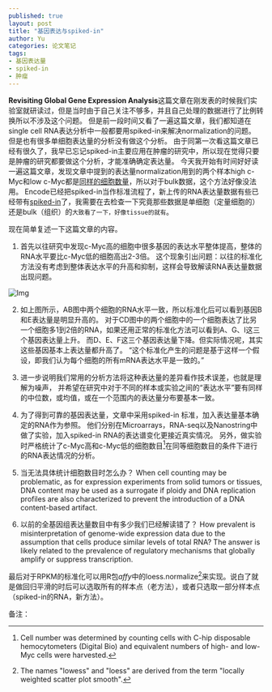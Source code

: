 ```yaml
---
published: true
layout: post
title: "基因表达与spiked-in"
author: Yu
categories: 论文笔记
tags:
- 基因表达量
- spiked-in
- 肿瘤
---
```


**Revisiting Global Gene Expression Analysis**这篇文章在刚发表的时候我们实验室就研读过，但是当时由于自己关注不够多，并且自己处理的数据进行了比例转换所以不涉及这个问题。
但是前一段时间又看了一遍这篇文章，我们都知道在single cell RNA表达分析中一般都要用spiked-in来解决normalization的问题。
但是也有很多单细胞表达量的分析没有做这个分析。
由于同第一次看这篇文章已经有很久了，我早已忘记spiked-in主要应用在肿瘤的研究中，所以现在觉得只要是肿瘤的研究都要做这个分析，才能准确确定表达量。
今天我开始有时间好好读一遍这篇文章，发现文章中提到的表达量normalization用到的两个样本high c-Myc和low c-Myc都是<u>同样的细胞数量</u>，所以对于bulk数据，这个方法好像没法用。
Encode已经把spiked-in当作标准流程了，新上传的RNA表达量数据有些已经带有[spiked-in](https://www.encodeproject.org/experiments/ENCSR466KZY/)了，我需要在去检查一下究竟那些数据是单细胞（定量细胞的）还是bulk（组织）的<code>大致看了一下，好像tissue的就有</code>。

现在简单复述一下这篇文章的内容。


1. 首先以往研究中发现c-Myc高的细胞中很多基因的表达水平整体提高，整体的RNA水平要比c-Myc低的细胞高出2-3倍。
这个现象引出问题：以往的标准化方法没有考虑到整体表达水平的升高和抑制，这样会导致解读RNA表达量数据出现问题。

![Img](https://i.imgur.com/Laucfou.png)

2. 如上图所示，AB图中两个细胞的RNA水平一致，所以标准化后可以看到基因B和E表达量是明显升高的。
对于CD图中的两个细胞中的一个细胞表达了比另一个细胞多1到2倍的RNA，如果还用正常的标准化方法可以看到A、G、I这三个基因表达量上升。
而D、E、F这三个基因表达量下降。但实际情况呢，其实这些基因基本上表达量都升高了。
<q>这个标准化产生的问题是基于这样一个假设，即我们认为每个细胞的所有mRNA表达水平是一致的。</q>

3. 进一步说明我们常用的分析方法将这种表达量的差异看作技术误差，也就是理解为噪声，
并希望在研究中对于不同的样本或实验之间的<q>表达水平</q>要有同样的中位数，或均值，或在一个范围内的表达量分布要基本一致。

4. 为了得到可靠的基因表达量，文章中采用spiked-in 标准，加入表达量基本确定的RNA作为参照。
他们分别在Microarrays，RNA-seq以及Nanostring中做了实验，加入spiked-in RNA的表达谱变化更接近真实情况。
另外，做实验时严格统计了c-Myc高和c-Myc低的细胞数目[^1]在同等细胞数目的条件下进行的RNA表达情况的分析。

5. 当无法具体统计细胞数目时怎么办？
When cell counting may be problematic, as for expression experiments from solid tumors or tissues, DNA content may be used as a surrogate if ploidy and DNA replication profiles are also characterized to prevent the introduction of a DNA content-based artifact.

6. 以前的全基因组表达量数目中有多少我们已经解读错了？
How prevalent is misinterpretation of genome-wide expression data due to the assumption that cells produce similar levels of total RNA? 
The answer is likely related to the prevalence of regulatory mechanisms that globally amplify or suppress transcription.

最后对于RPKM的标准化可以用R包*affy*中的loess.normalize[^2]来实现。说白了就是做回归平滑的时后可以选取所有的样本点（老方法），或者只选取一部分样本点（spiked-in的RNA，新方法）。



备注：

[^1]: Cell number was determined by counting cells with C-hip disposable hemocytometers (Digital Bio) and equivalent numbers of high- and low-Myc cells were harvested.

[^2]: The names "lowess" and "loess" are derived from the term "locally weighted scatter plot smooth".
